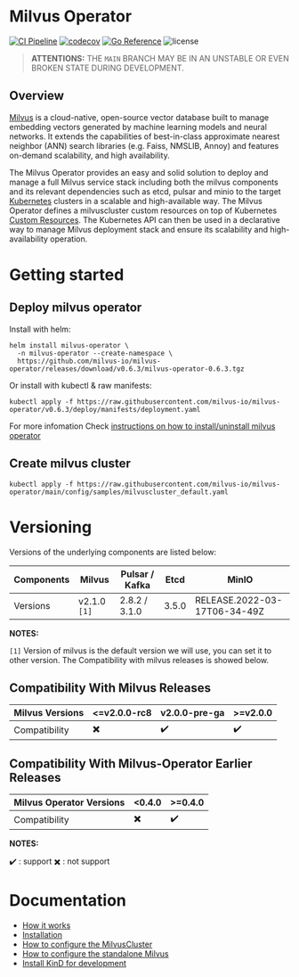 # Milvus Operator

[![CI Pipeline](https://github.com/milvus-io/milvus-operator/actions/workflows/ci.yml/badge.svg)](https://github.com/milvus-io/milvus-operator/actions/workflows/ci.yml/badge.svg)
[![codecov](https://codecov.io/gh/milvus-io/milvus-operator/branch/main/graph/badge.svg?token=DAXmgusBQq)](https://codecov.io/gh/milvus-io/milvus-operator)
[![Go Reference](https://pkg.go.dev/badge/github.com/milvus-io/milvus-operator.svg)](https://pkg.go.dev/github.com/milvus-io/milvus-operator)
<img src="https://img.shields.io/github/license/milvus-io/milvus" alt="license">


> **ATTENTIONS:** THE `MAIN` BRANCH MAY BE IN AN UNSTABLE OR EVEN BROKEN STATE DURING DEVELOPMENT.

## Overview
[Milvus](https://milvus.io) is a cloud-native, open-source vector database built to manage embedding vectors generated by machine learning models and neural networks. It extends the capabilities of best-in-class approximate nearest neighbor (ANN) search libraries (e.g. Faiss, NMSLIB, Annoy) and features on-demand scalability, and high availability.

The Milvus Operator provides an easy and solid solution to deploy and manage a full Milvus service stack including both the milvus components and its relevant dependencies such as etcd, pulsar and minio to the target [Kubernetes](https://kubernetes.io/) clusters in a scalable and high-available way. The Milvus Operator defines a milvuscluster custom resources on top of Kubernetes [Custom Resources](https://kubernetes.io/docs/concepts/extend-kubernetes/api-extension/custom-resources/). The Kubernetes API can then be used in a declarative way to manage Milvus deployment stack and ensure its scalability and high-availability operation.

# Getting started
## Deploy milvus operator

Install with helm:

```shell
helm install milvus-operator \
  -n milvus-operator --create-namespace \
  https://github.com/milvus-io/milvus-operator/releases/download/v0.6.3/milvus-operator-0.6.3.tgz
```

Or install with kubectl & raw manifests:

```shell
kubectl apply -f https://raw.githubusercontent.com/milvus-io/milvus-operator/v0.6.3/deploy/manifests/deployment.yaml
```

For more infomation Check [instructions on how to install/uninstall milvus operator](docs/installation/installation.md)

## Create milvus cluster
```shell
kubectl apply -f https://raw.githubusercontent.com/milvus-io/milvus-operator/main/config/samples/milvuscluster_default.yaml
```

# Versioning

Versions of the underlying components are listed below:

<!-- source csv for table
Components, Milvus, Pulsar / Kafka, Etcd, MinIO
Versions, v2.1.0 `[1]`, 2.8.2 / 3.1.0, 3.5.0, RELEASE.2022-03-17T06-34-49Z -->

|Components| Milvus| Pulsar / Kafka| Etcd| MinIO|
|---|---|---|---|---|
|Versions| v2.1.0 `[1]`| 2.8.2 / 3.1.0 | 3.5.0|RELEASE.2022-03-17T06-34-49Z|


**NOTES:**

`[1]` Version of milvus is the default version we will use, you can set it to other version. The Compatibility with milvus releases is showed below.

## Compatibility With Milvus Releases

<!-- source csv for table
Milvus Versions, <=v2.0.0-rc8, v2.0.0-pre-ga, >=v2.0.0
Compatibility, :heavy_multiplication_x:, :heavy_check_mark:, :heavy_check_mark:  -->

|Milvus Versions| <=v2.0.0-rc8| v2.0.0-pre-ga| >=v2.0.0|
|---|---|---|---|
|Compatibility| :heavy_multiplication_x:| :heavy_check_mark:| :heavy_check_mark:|

## Compatibility With Milvus-Operator Earlier Releases

<!-- source csv for table
Milvus Operator Versions, <0.4.0, >=0.4.0
Compatibility, :heavy_multiplication_x:, :heavy_check_mark:  -->

|Milvus Operator Versions| <0.4.0| >=0.4.0|
|---|---|---|
|Compatibility| :heavy_multiplication_x:| :heavy_check_mark:|

**NOTES:**

  :heavy_check_mark: : support
  :heavy_multiplication_x: : not support


# Documentation
- [How it works](docs/arch/arch.md)
- [Installation](docs/installation/installation.md)
- [How to configure the MilvusCluster](docs/CRD/milvus-cluster.md)
- [How to configure the standalone Milvus](docs/CRD/milvus.md)
- [Install KinD for development](docs/installation/kind-installation.md)

